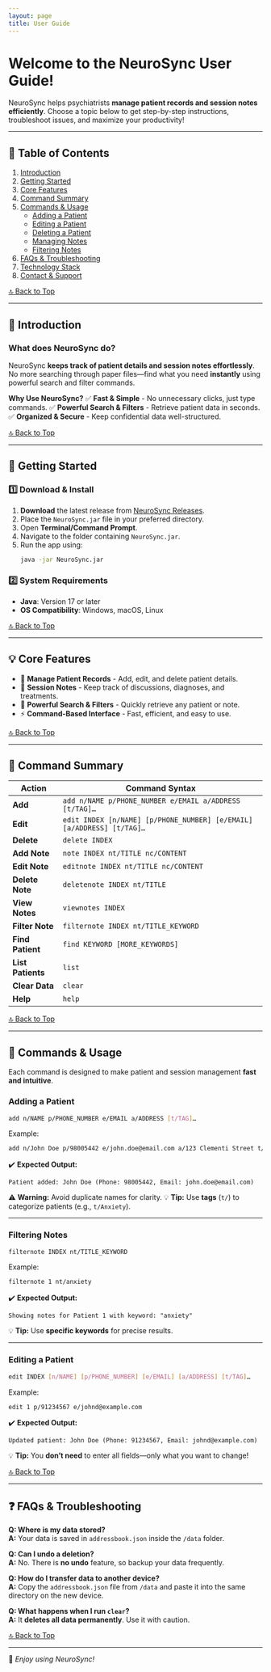 ```yaml
---
layout: page
title: User Guide
---
```


# **Welcome to the NeuroSync User Guide!**

NeuroSync helps psychiatrists **manage patient records and session notes efficiently**. Choose a topic below to get step-by-step instructions, troubleshoot issues, and maximize your productivity!

---

## 📜 Table of Contents
1. [Introduction](#introduction)
2. [Getting Started](#getting-started)
3. [Core Features](#core-features)
4. [Command Summary](#command-summary)
5. [Commands & Usage](#commands--usage)
   - [Adding a Patient](#adding-a-patient)
   - [Editing a Patient](#editing-a-patient)
   - [Deleting a Patient](#deleting-a-patient)
   - [Managing Notes](#managing-notes)
   - [Filtering Notes](#filtering-notes)
6. [FAQs & Troubleshooting](#faqs--troubleshooting)
7. [Technology Stack](#technology-stack)
8. [Contact & Support](#contact--support)

[🔝 Back to Top](#welcome-to-the-neurosync-user-guide)

---

## 📢 **Introduction**

### What does NeuroSync do?
NeuroSync **keeps track of patient details and session notes effortlessly**. No more searching through paper files—find what you need **instantly** using powerful search and filter commands.

**Why Use NeuroSync?**
✅ **Fast & Simple** - No unnecessary clicks, just type commands.
✅ **Powerful Search & Filters** - Retrieve patient data in seconds.
✅ **Organized & Secure** - Keep confidential data well-structured.

[🔝 Back to Top](#welcome-to-the-neurosync-user-guide)

---

## 🚀 **Getting Started**

### **1️⃣ Download & Install**
1. **Download** the latest release from [NeuroSync Releases](https://github.com/AY2223S1-CS2103T-W14-4/tp/releases).
2. Place the `NeuroSync.jar` file in your preferred directory.
3. Open **Terminal/Command Prompt**.
4. Navigate to the folder containing `NeuroSync.jar`.
5. Run the app using:
   ```bash
   java -jar NeuroSync.jar
   ```

### **2️⃣ System Requirements**
- **Java**: Version 17 or later
- **OS Compatibility**: Windows, macOS, Linux

[🔝 Back to Top](#welcome-to-the-neurosync-user-guide)

---

## 💡 **Core Features**

- 📁 **Manage Patient Records** - Add, edit, and delete patient details.
- 📝 **Session Notes** - Keep track of discussions, diagnoses, and treatments.
- 🔎 **Powerful Search & Filters** - Quickly retrieve any patient or note.
- ⚡ **Command-Based Interface** - Fast, efficient, and easy to use.

[🔝 Back to Top](#welcome-to-the-neurosync-user-guide)

---

## 🧭 **Command Summary**

| **Action**       | **Command Syntax** |
|-----------------|-----------------------------------------------------------------------------------------|
| **Add**         | `add n/NAME p/PHONE_NUMBER e/EMAIL a/ADDRESS [t/TAG]…​` |
| **Edit**        | `edit INDEX [n/NAME] [p/PHONE_NUMBER] [e/EMAIL] [a/ADDRESS] [t/TAG]…​` |
| **Delete**      | `delete INDEX` |
| **Add Note**    | `note INDEX nt/TITLE nc/CONTENT` |
| **Edit Note**   | `editnote INDEX nt/TITLE nc/CONTENT` |
| **Delete Note** | `deletenote INDEX nt/TITLE` |
| **View Notes**  | `viewnotes INDEX` |
| **Filter Note** | `filternote INDEX nt/TITLE_KEYWORD` |
| **Find Patient** | `find KEYWORD [MORE_KEYWORDS]` |
| **List Patients** | `list` |
| **Clear Data** | `clear` |
| **Help** | `help` |

[🔝 Back to Top](#welcome-to-the-neurosync-user-guide)

---

## 🎯 **Commands & Usage**

Each command is designed to make patient and session management **fast and intuitive**.

### **Adding a Patient**
```bash
add n/NAME p/PHONE_NUMBER e/EMAIL a/ADDRESS [t/TAG]…​
```
Example:
```bash
add n/John Doe p/98005442 e/john.doe@email.com a/123 Clementi Street t/ADHD
```
✔️ **Expected Output:**
```
Patient added: John Doe (Phone: 98005442, Email: john.doe@email.com)
```
⚠️ **Warning:** Avoid duplicate names for clarity.
💡 **Tip:** Use **tags** (`t/`) to categorize patients (e.g., `t/Anxiety`).

---

### **Filtering Notes**
```bash
filternote INDEX nt/TITLE_KEYWORD
```
Example:
```bash
filternote 1 nt/anxiety
```
✔️ **Expected Output:**
```
Showing notes for Patient 1 with keyword: "anxiety"
```
💡 **Tip:** Use **specific keywords** for precise results.

---

### **Editing a Patient**
```bash
edit INDEX [n/NAME] [p/PHONE_NUMBER] [e/EMAIL] [a/ADDRESS] [t/TAG]…​
```
Example:
```bash
edit 1 p/91234567 e/johnd@example.com
```
✔️ **Expected Output:**
```
Updated patient: John Doe (Phone: 91234567, Email: johnd@example.com)
```
💡 **Tip:** You **don’t need** to enter all fields—only what you want to change!

[🔝 Back to Top](#welcome-to-the-neurosync-user-guide)

---

## ❓ **FAQs & Troubleshooting**

**Q: Where is my data stored?**  
**A:** Your data is saved in `addressbook.json` inside the `/data` folder.

**Q: Can I undo a deletion?**  
**A:** No. There is **no undo** feature, so backup your data frequently.

**Q: How do I transfer data to another device?**  
**A:** Copy the `addressbook.json` file from `/data` and paste it into the same directory on the new device.

**Q: What happens when I run `clear`?**  
**A:** It **deletes all data permanently**. Use it with caution.

[🔝 Back to Top](#welcome-to-the-neurosync-user-guide)

---

🚀 *Enjoy using NeuroSync!*
